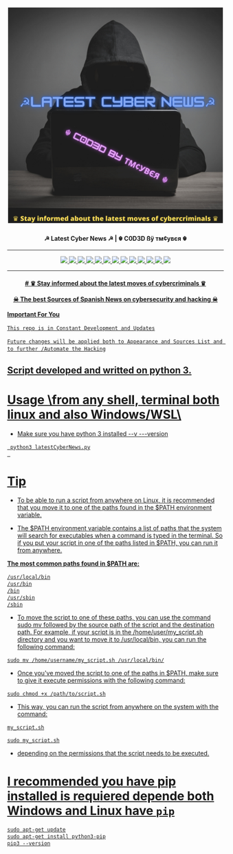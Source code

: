 
<h1 align="center">
  <br>
  <a href="https://github.com/tmcybers/gmailHack"><img src="latestCyberNews.png" width="500px" alt="gmailHack"></a>
</h1>

<h4 align="center"> ☭ Latest Cyber News ☭ | ☬ C0D3D ßÿ тм¢увєя ☬ </h4>

---

<p align="center">
<a href="https://github.com/tmcybers/Latest-Cyber-News/"><img src="https://img.shields.io/badge/python3-yellowgreen">
<a href="https://github.com/tmcybers/Latest-Cyber-News/releases/tag/latest_cyber_news"><img src="https://img.shields.io/badge/downloads-36734-green">
<a href="https://github.com/tmcybers/Latest-Cyber-News/releases/tag/latest_cyber_news"><img src="https://img.shields.io/badge/releases-v.0.1.1-red">
<a href="https://github.com/tmcybers/Latest-Cyber-News/releases/tag/latest_cyber_news"><img src="https://img.shields.io/badge/contributors-☬тм¢увєя ☬-orange">
<a href="https://github.com/tmcybers/Latest-Cyber-News/issues"><img src="https://img.shields.io/badge/open%20issues-0-blue">
<a href="https://github.com/tmcybers/Latest-Cyber-News/discussions"><img src="https://img.shields.io/badge/discussions-0-orange">
<a href="https://t.me/+l5WYQySOL-0yMDQ0"><img src="https://img.shields.io/badge/chat-online-brightgreen?style=plastic&logo=telegram">
<a href="https://twitter.com/tmcybers"><img src="https://img.shields.io/badge/folow-tmcyber-blue?style=plastic&logo=twitter">
<a href="https://ioc.exchange/@tmcyber"><img src="https://img.shields.io/badge/folow-tmcyber-blue?style=plastic&logo=mastodon">
<a href="https://tmcybers.github.io/blog"><img src="https://img.shields.io/badge/Write%20ups-Blog-red?style=plastic&logo=hackthebox">
  <a href="https://wakatime.com/@tmcyber"><img src="https://img.shields.io/badge/Developer-Blog-orange?style=plastic&logo=python">
<a href="https://tmcybers.github.io/Donate"><img src="https://img.shields.io/badge/support-tmcyber-blue?style=plastic&logo=donate">
<a href="https://ko-fi.com/tmcyber"><img src="https://img.shields.io/badge/Support%20me-Ko--Fi-brightgreen?style=plastic&logo=ko-fi">

</p>
  
---
  
   <h4 align="center"> # ♛ Stay informed about the latest moves of cybercriminals ♛ </h4>
  
  <h4 align="center"> ☠ The best Sources of Spanish News on cybersecurity and hacking ☠  </h4>

  
  **Important For You**

  `This repo is in Constant Development and Updates`

  `Future changes will be applied both to Appearance and Sources List and to further /Automate the Hacking`  
  
  ## Script developed and writted on python 3.
  
  
  # Usage \from any shell, terminal both linux and also Windows/WSL\
  
  * Make sure you have python 3 installed --v ---version
  
 ```
  python3 latestCyberNews.py
  
 ```
  
# Tip 
  
* To be able to run a script from anywhere on Linux, it is recommended that you move it to one of the paths found in the $PATH environment variable.

* The $PATH environment variable contains a list of paths that the system will search for executables when a command is typed in the terminal. So if you put your script in one of the paths listed in $PATH, you can run it from anywhere.

**The most common paths found in $PATH are:**
```
/usr/local/bin
/usr/bin
/bin
/usr/sbin
/sbin
```
  
* To move the script to one of these paths, you can use the command sudo mv followed by the source path of the script and the destination path. For example, if your script is in the /home/user/my_script.sh directory and you want to move it to /usr/local/bin, you can run the following command:

```
sudo mv /home/username/my_script.sh /usr/local/bin/
```
* Once you've moved the script to one of the paths in $PATH, make sure to give it execute permissions with the following command:

```
sudo chmod +x /path/to/script.sh
```
* This way, you can run the script from anywhere on the system with the command:

```
my_script.sh
```

```
sudo my_script.sh
```
  
* depending on the permissions that the script needs to be executed.  
  
  
  
# I recommended you have pip installed is requiered depende both Windows and Linux have `pip`
  
```
sudo apt-get update
sudo apt-get install python3-pip
pip3 --version
```
  
  
  
  
  
